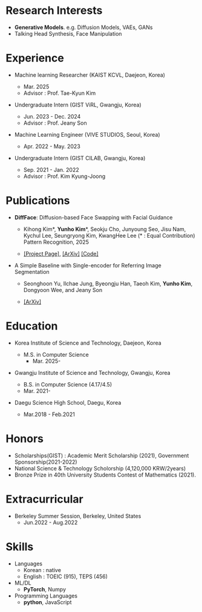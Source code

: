 # Research Interests

- **Generative Models**. e.g. Diffusion Models, VAEs, GANs
- Talking Head Synthesis, Face Manipulation

# Experience

- Machine learning Researcher (KAIST KCVL, Daejeon, Korea)

  - Mar. 2025
  - Advisor : Prof. Tae-Kyun Kim

- Undergraduate Intern (GIST ViRL, Gwangju, Korea)

  - Jun. 2023 - Dec. 2024
  - Advisor : Prof. Jeany Son

- Machine Learning Engineer (VIVE STUDIOS, Seoul, Korea)

  - Apr. 2022 - May. 2023

- Undergraduate Intern (GIST CILAB, Gwangju, Korea)
  - Sep. 2021 - Jan. 2022
  - Advisor : Prof. Kim Kyung-Joong

# Publications

- **DiffFace**: Diffusion-based Face Swapping with Facial Guidance

  - Kihong Kim\*, **Yunho Kim**\*, Seokju Cho, Junyoung Seo, Jisu Nam, Kychul Lee, Seungryong Kim, KwangHee Lee (\* : Equal Contribution) Pattern Recognition, 2025

  - [\[Project Page\]](https://hxngiee.github.io/DiffFace/), [\[ArXiv\]](https://arxiv.org/abs/2212.13344) [\[Code\]](https://github.com/hxngiee/DiffFace)

- A Simple Baseline with Single-encoder for Referring Image Segmentation

  - Seonghoon Yu, Ilchae Jung, Byeongju Han, Taeoh Kim, **Yunho Kim**, Dongyoon Wee, and Jeany Son

  - [\[ArXiv\]](https://arxiv.org/pdf/2408.15521)

# Education

- Korea Institute of Science and Technology, Daejeon, Korea

  - M.S. in Computer Science
    - Mar. 2025-

- Gwangju Institute of Science and Technology, Gwangju, Korea
  - B.S. in Computer Science (4.17/4.5)
  - Mar. 2021-
- Daegu Science High School, Daegu, Korea
  - Mar.2018 - Feb.2021

# Honors

- Scholarships(GIST) : Academic Merit Scholarship (2021), Government Sponsorship(2021-2022)
- National Science & Technology Scholorship (4,120,000 KRW/2years)
- Bronze Prize in 40th University Students Contest of Mathematics (2021).

# Extracurricular

- Berkeley Summer Session, Berkeley, United States
  - Jun.2022 - Aug.2022

# Skills

- Languages
  - Korean : native
  - English : TOEIC (915), TEPS (456)
- ML/DL
  - **PyTorch**, Numpy
- Programming Languages
  - **python**, JavaScript
